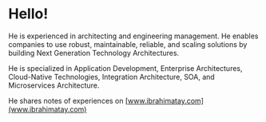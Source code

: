 # Hello!


He is experienced in architecting and engineering management. He enables companies to use robust, maintainable, reliable, and scaling solutions by building Next Generation Technology Architectures.

He is specialized in Application Development, Enterprise Architectures, Cloud-Native Technologies, Integration Architecture, SOA, and Microservices Architecture.

He shares notes of experiences on [www.ibrahimatay.com](www.ibrahimatay.com)
